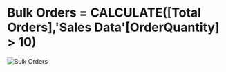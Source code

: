 # Bulk Orders =  CALCULATE([Total Orders],'Sales Data'[OrderQuantity] > 10)

![Bulk Orders](https://github.com/marialyk77/PowerBI_Code_Diary/assets/139682076/33ac8c78-94ed-491f-b6b1-69e644f369e2)



